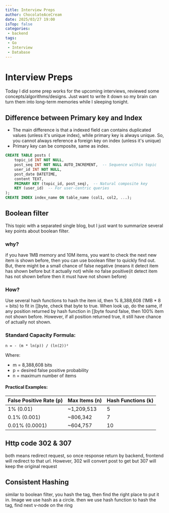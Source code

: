 ```yaml
---
title: Interview Preps
author: ChocolateAceCream
date: 2025/03/27 19:00
isTop: false
categories:
 - backend
tags:
 - Go
 - Interview
 - Database
---
```


# Interview Preps  <Badge text="Go" type="warning" />
Today I did some prep works for the upcoming interviews, reviewed some concepts/algorithms/designs. Just want to write it down so my brain can turn them into long-term memories while I sleeping tonight.

## Difference between Primary key and Index
- The main difference is that a indexed field can contains duplicated values (unless it's unique index), while primary key is always unique. So, you cannot always reference a foreign key on index (unless it's unique)
- Primary key can be composite, same as index.
```sql
CREATE TABLE posts (
    topic_id INT NOT NULL,
    post_seq INT NOT NULL AUTO_INCREMENT,  -- Sequence within topic
    user_id INT NOT NULL,
    post_date DATETIME,
    content TEXT,
    PRIMARY KEY (topic_id, post_seq),  -- Natural composite key
    KEY (user_id)  -- For user-centric queries
);
CREATE INDEX index_name ON table_name (col1, col2, ...);
```

## Boolean filter
This topic with a separated single blog, but I just want to summarize several key points about boolean filter.

### why?
if you have 1MB memory and 10M items, you want to check the next new item is shown before, then you can use boolean filter to quickly find out. But, there might be a small chance of false negative (means it detect item has shown before but it actually not) while no false positive(it detect item has not shown before then it must have not shown before)

### How?
Use several hash functions to hash the item id, then % 8,388,608 (1MB * 8 = bits) to fit in []byte, check that byte to true. When look up, do the same, if any position returned by hash function in []byte found false, then 100% item not shown before. However, if all position returned true, it still have chance of actually not shown.

### Standard Capacity Formula:
```
n = - (m * ln(p)) / (ln(2))²
```
Where:
- m = 8,388,608 bits
- p = desired false positive probability
- n = maximum number of items

#### Practical Examples:
| False Positive Rate (p) | Max Items (n) | Hash Functions (k) |
|-------------------------|---------------|--------------------|
| 1% (0.01)              | ~1,209,513    | 5                  |
| 0.1% (0.001)           | ~806,342      | 7                  |
| 0.01% (0.0001)         | ~604,757      | 10                 |

## Http code 302 & 307
both means redirect request, so once response return by backend, frontend will redirect to that url.
However, 302 will convert post to get but 307 will keep the original request

## Consistent Hashing
similar to boolean filter, you hash the tag, then find the right place to put it in.
Image we use hash as a circle. then we use hash function to hash the tag, find next v-node on the ring
